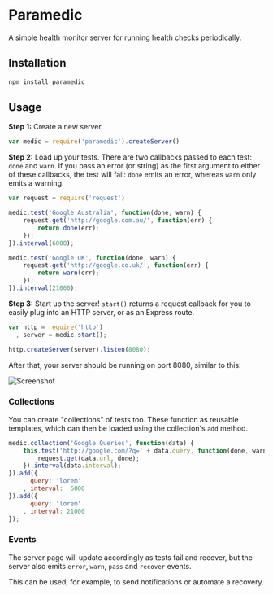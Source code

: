 # Paramedic

A simple health monitor server for running health checks periodically.

## Installation

``` bash
npm install paramedic
```

## Usage

**Step 1:** Create a new server.

``` javascript
var medic = require('paramedic').createServer()
```

**Step 2:** Load up your tests. There are two callbacks passed to each test:
`done` and `warn`. If you pass an error (or string) as the first argument to
either of these callbacks, the test will fail: `done` emits an error,
whereas `warn` only emits a warning.

``` javascript
var request = require('request')

medic.test('Google Australia', function(done, warn) {
    request.get('http://google.com.au/', function(err) {
        return done(err);
    });
}).interval(6000);

medic.test('Google UK', function(done, warn) {
    request.get('http://google.co.uk/', function(err) {
        return warn(err);
    });
}).interval(21000);
```

**Step 3:** Start up the server! `start()` returns a request callback for you
to easily plug into an HTTP server, or as an Express route.

``` javascript
var http = require('http')
  , server = medic.start();

http.createServer(server).listen(8080);
```

After that, your server should be running on port 8080, similar to this:

![Screenshot](https://github.com/hughsk/paramedic/raw/master/examples/http-polling.png)

### Collections

You can create "collections" of tests too. These function as reusable
templates, which can then be loaded using the collection's `add` method.

``` javascript
medic.collection('Google Queries', function(data) {
    this.test('http://google.com/?q=' + data.query, function(done, warn) {
        request.get(data.url, done);
    }).interval(data.interval);
}).add({
      query: 'lorem'
    , interval:  6000
}).add({
      query: 'lorem'
    , interval: 21000
});
```

### Events

The server page will update accordingly as tests fail and recover,
but the server also emits `error`, `warn`, `pass` and `recover` events.

This can be used, for example, to send notifications or automate a recovery.
